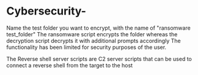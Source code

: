 # Cybersecurity-

Name the test folder you want to encrypt, with the name of "ransomware test_folder"
The ransomware script encrypts the folder whereas the decryption script decrypts it with additional prompts accordingly
The functionality has been limited for security purposes of the user.


The Reverse shell server scripts are C2 server scripts that can be used to connect a reverse shell from the target to the host

